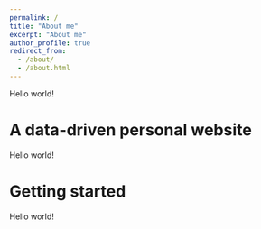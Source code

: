 ```yaml
---
permalink: /
title: "About me"
excerpt: "About me"
author_profile: true
redirect_from: 
  - /about/
  - /about.html
---
```


Hello world!

A data-driven personal website
======

Hello world!

Getting started
======
Hello world!
